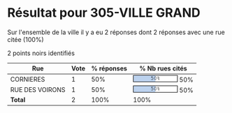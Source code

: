 # Résultat pour 305-VILLE GRAND

Sur l'ensemble de la ville il y a eu 2 réponses dont 2 réponses avec une rue citée (100%)

2 points noirs identifiés

| Rue | Vote | % réponses | % Nb rues cités|
|-----|------|------------|----------------|
| CORNIERES | 1 | 50% | <img src="../../img/bar_50.gif" />&nbsp;50%|
| RUE DES VOIRONS | 1 | 50% | <img src="../../img/bar_50.gif" />&nbsp;50%|
| **Total** | 2 | 100% | 100%|
